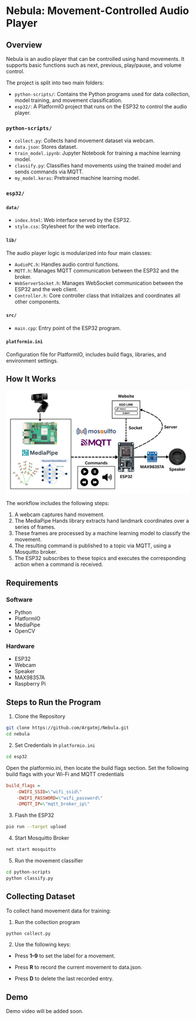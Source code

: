 # Nebula: Movement-Controlled Audio Player

## Overview

Nebula is an audio player that can be controlled using hand movements. It supports basic functions such as next, previous, play/pause, and volume control.

The project is split into two main folders:

- `python-scripts/`: Contains the Python programs used for data collection, model training, and movement classification.
- `esp32/`: A PlatformIO project that runs on the ESP32 to control the audio player.

### `python-scripts/`

- `collect.py`: Collects hand movement dataset via webcam.
- `data.json`: Stores dataset.
- `train_model.ipynb`: Jupyter Notebook for training a machine learning model.
- `classify.py`: Classifies hand movements using the trained model and sends commands via MQTT.
- `my_model.keras`: Pretrained machine learning model.

### `esp32/`

#### `data/`
- `index.html`: Web interface served by the ESP32.
- `style.css`: Stylesheet for the web interface.

#### `lib/`
The audio player logic is modularized into four main classes:

- `AudioPC.h`: Handles audio control functions.
- `MQTT.h`: Manages MQTT communication between the ESP32 and the broker.
- `WebServerSocket.h`: Manages WebSocket communication between the ESP32 and the web client.
- `Controller.h`: Core controller class that initializes and coordinates all other components.

#### `src/`
- `main.cpp`: Entry point of the ESP32 program.

#### `platformio.ini`
Configuration file for PlatformIO, includes build flags, libraries, and environment settings.


## How It Works

<img src="img/nebula.jpg" alt="System Diagram" width="600"/>

The workflow includes the following steps:

1. A webcam captures hand movement.
2. The MediaPipe Hands library extracts hand landmark coordinates over a series of frames.
3. These frames are processed by a machine learning model to classify the movement.
4. The resulting command is published to a topic via MQTT, using a Mosquitto broker.
5. The ESP32 subscribes to these topics and executes the corresponding action when a command is received.

## Requirements

### Software
- Python
- PlatformIO
- MediaPipe
- OpenCV

### Hardware
- ESP32 
- Webcam
- Speaker
- MAX98357A
- Raspberry Pi

## Steps to Run the Program

1. Clone the Repository
```bash
git clone https://github.com/Argatmj/Nebula.git
cd nebula
```
2. Set Credentials in `platformio.ini`
```bash
cd esp32
``` 
Open the platformio.ini, then locate the build flags section. Set the following build flags with your Wi-Fi and MQTT 
credentials
```ini
build_flags =
    -DWIFI_SSID=\"wifi_ssid\"
    -DWIFI_PASSWORD=\"wifi_password\"
    -DMQTT_IP=\"mqtt_broker_ip\"
``` 

3. Flash the ESP32
```bash
pio run --target upload
```

4. Start Mosquitto Broker
```cmd
net start mosquitto
```

5. Run the movement classifier
```bash
cd python-scripts
python classify.py
```

## Collecting Dataset
To collect hand movement data for training:

1. Run the collection program
```bash
python collect.py
```

2. Use the following keys:

 - Press **1–9** to set the label for a movement.

 - Press **R** to record the current movement to data.json.

 - Press **D** to delete the last recorded entry.


## Demo
Demo video will be added soon.

